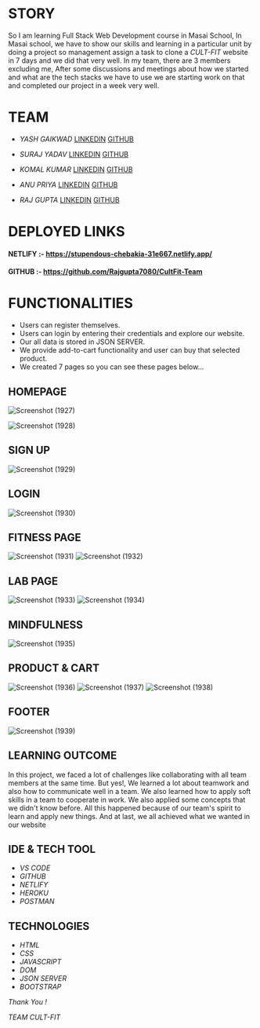 # STORY
So I am learning Full Stack Web Development course in Masai School, In Masai school, we have to show our skills and learning in a particular unit by doing a project so management assign a task to clone a *CULT-FIT* website in 7 days and we did that very well. In my team, there are 3 members excluding me, After some discussions and meetings about how we started and what are the tech stacks we have to use we are starting work on that and completed our project in a week very well.


# TEAM

- *YASH GAIKWAD*  [LINKEDIN](linkedin.com/in/yash-gaikwad-66a883228) [GITHUB](https://github.com/XYashGaikwad)

- *SURAJ YADAV*  [LINKEDIN](https://www.linkedin.com/in/dev-suraj/) [GITHUB](https://github.com/SurajYadav22)

- *KOMAL KUMAR*  [LINKEDIN](https://www.linkedin.com/in/komal-kumar-bvcoe/) [GITHUB](https://github.com/bewithkomalkumar)

- *ANU PRIYA* [LINKEDIN](https://www.linkedin.com/in/anu-priya-54a999217/?original_referer=https%3A%2F%2Fwww%2Egoogle%2Ecom%2F&originalSubdomain=in) [GITHUB](https://github.com/Anupriya408)

- *RAJ GUPTA*  [LINKEDIN](https://www.linkedin.com/in/raj-gupta-21081a21a/) [GITHUB](https://github.com/Rajgupta7080)


# DEPLOYED LINKS

#### NETLIFY :- https://stupendous-chebakia-31e667.netlify.app/
#### GITHUB :- https://github.com/Rajgupta7080/CultFit-Team






# FUNCTIONALITIES
- Users can register themselves.
- Users can login by entering their credentials and explore our website.
- Our all data is stored in JSON SERVER.
- We provide add-to-cart functionality and user can buy that selected product.
- We created 7 pages so you can see these pages below...

## HOMEPAGE

![Screenshot (1927)](https://user-images.githubusercontent.com/108898197/202364457-0eada862-b4be-40d5-bace-19958d226113.png)


![Screenshot (1928)](https://user-images.githubusercontent.com/108898197/202365023-49fa2ce7-3d00-4573-b4f0-f670211f2e74.png)



## SIGN UP 
![Screenshot (1929)](https://user-images.githubusercontent.com/108898197/202365262-2d0628da-26a1-4e6a-8755-1a18d8cda3e1.png)

## LOGIN

![Screenshot (1930)](https://user-images.githubusercontent.com/108898197/202365330-951bb49a-9ffc-411b-a298-f70a1374cff2.png)

## FITNESS PAGE

![Screenshot (1931)](https://user-images.githubusercontent.com/108898197/202365397-b223a0cf-6ff1-49bd-9556-dcb5db39a726.png)
![Screenshot (1932)](https://user-images.githubusercontent.com/108898197/202365520-aabd3094-3b69-45cf-8ef9-121e3c00f47f.png)

## LAB PAGE

![Screenshot (1933)](https://user-images.githubusercontent.com/108898197/202365593-278f826f-ef91-4c0c-be29-98fc925273fa.png)
![Screenshot (1934)](https://user-images.githubusercontent.com/108898197/202365689-61c3caac-6233-4fcf-a188-451b1acd2612.png)

## MINDFULNESS

![Screenshot (1935)](https://user-images.githubusercontent.com/108898197/202365741-e7d2741d-b20e-417c-9c42-e7db7d2310de.png)


## PRODUCT & CART

![Screenshot (1936)](https://user-images.githubusercontent.com/108898197/202365786-aab98328-b3e9-476b-b055-71a3fe096dfc.png)
![Screenshot (1937)](https://user-images.githubusercontent.com/108898197/202365813-0540cff6-998d-4c02-971d-bcc9477fa80a.png)
![Screenshot (1938)](https://user-images.githubusercontent.com/108898197/202365864-7c334f8e-3b57-4909-b0be-fe4c40e7be42.png)


## FOOTER

![Screenshot (1939)](https://user-images.githubusercontent.com/108898197/202365897-7ef5db28-e994-4b98-8854-30d83b32f657.png)


## LEARNING OUTCOME
In this project, we faced a lot of challenges like collaborating with all team members at the same time. 
But yes!, We learned a lot about teamwork and also how to communicate well in a team.
We also learned how to apply soft skills in a team to cooperate in work. We also applied some concepts that we didn't know before. All this happened because of our team's spirit to learn and apply new things. 
And at last, we all achieved what we wanted in our website

## IDE & TECH TOOL

- *VS CODE*
- *GITHUB*
- *NETLIFY*
- *HEROKU*
- *POSTMAN*


## TECHNOLOGIES

- *HTML*
- *CSS*
- *JAVASCRIPT*
- *DOM*
- *JSON SERVER*
- *BOOTSTRAP*


*Thank You !*

*TEAM CULT-FIT*
